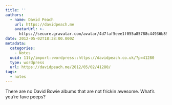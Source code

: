 ```yaml
---
title: ''
authors:
  - name: David Peach
    url: https://davidpeach.me
    avatarUrl: >-
      https://secure.gravatar.com/avatar/4d7faf5eee1f055a85788c44936b8995eaab6dfb004e7854ec747ccb272e91ee?s=96&d=mm&r=g
date: 2012-05-02T18:38:00.000Z
metadata:
  categories:
    - Notes
  uuid: 11ty/import::wordpress::https://davidpeach.co.uk/?p=41280
  type: wordpress
  url: https://davidpeach.me/2012/05/02/41280/
tags:
  - notes
---
```

There are no David Bowie albums that are not frickin awesome. What’s you’re fave peeps?